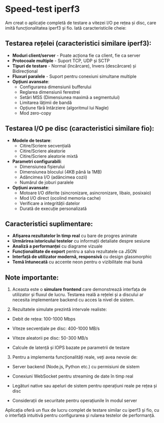 # Speed-test iperf3
Am creat o aplicație completă de testare a vitezei I/O pe rețea și disc, care imită funcționalitatea iperf3 și fio. Iată caracteristicile cheie:

## Testarea rețelei (caracteristici similare iperf3):
- **Moduri client/server** - Poate acționa fie ca client, fie ca server
- **Protocoale multiple** - Suport TCP, UDP și SCTP
- **Tipuri de testare** - Normal (încărcare), Invers (descărcare) și Bidirecțional
- **Fluxuri paralele** - Suport pentru conexiuni simultane multiple
- **Opțiuni avansate**:
   - Configurarea dimensiunii bufferului
   - Reglarea dimensiunii ferestrei
   - Setări MSS (Dimensiunea maximă a segmentului)
   - Limitarea lățimii de bandă
   - Opțiune fără întârziere (algoritmul lui Nagle)
   - Mod zero-copy

## Testarea I/O pe disc (caracteristici similare fio):
- **Modele de testare**:
   - Citire/Scriere secvențială
   - Citire/Scriere aleatorie
   - Citire/Scriere aleatorie mixtă
- **Parametri configurabili**:
   - Dimensiunea fișierului
   - Dimensiunea blocului (4KB până la 1MB)
   - Adâncimea I/O (adâncimea cozii)
   - Numărul de joburi paralele
- **Opțiuni avansate**:
   - Motoare I/O diferite (sincronizare, asincronizare, libaio, posixaio)
   - Mod I/O direct (ocolind memoria cache)
   - Verificare a integrității datelor
   - Durată de execuție personalizată

 ## Caracteristici suplimentare:
- **Afișarea rezultatelor în timp real** cu bare de progres animate
- **Urmărirea istoricului testelor** cu informații detaliate despre sesiune
- **Analiză a performanței** cu diagrame vizuale
- **Funcționalitate de export** pentru a salva rezultatele ca JSON
- **Interfață de utilizator modernă, responsivă** cu design glassmorphic
- **Temă întunecată** cu accente neon pentru o vizibilitate mai bună

 ## Note importante:
1. Aceasta este o **simulare frontend** care demonstrează interfața de utilizator și fluxul de lucru. Testarea reală a rețelei și a discului ar necesita implementare backend cu acces la nivel de sistem.

2. Rezultatele simulate prezintă intervale realiste:

- Debit de rețea: 100-1000 Mbps

- Viteze secvențiale pe disc: 400-1000 MB/s

- Viteze aleatorii pe disc: 50-300 MB/s

- Calcule de latență și IOPS bazate pe parametrii de testare

3. Pentru a implementa funcționalități reale, veți avea nevoie de:

- Server backend (Node.js, Python etc.) cu permisiuni de sistem

- Conexiuni WebSocket pentru streaming de date în timp real

- Legături native sau apeluri de sistem pentru operațiuni reale pe rețea și disc

- Considerații de securitate pentru operațiunile în modul server

Aplicația oferă un flux de lucru complet de testare similar cu iperf3 și fio, cu o interfață intuitivă pentru configurarea și rularea testelor de performanță.
